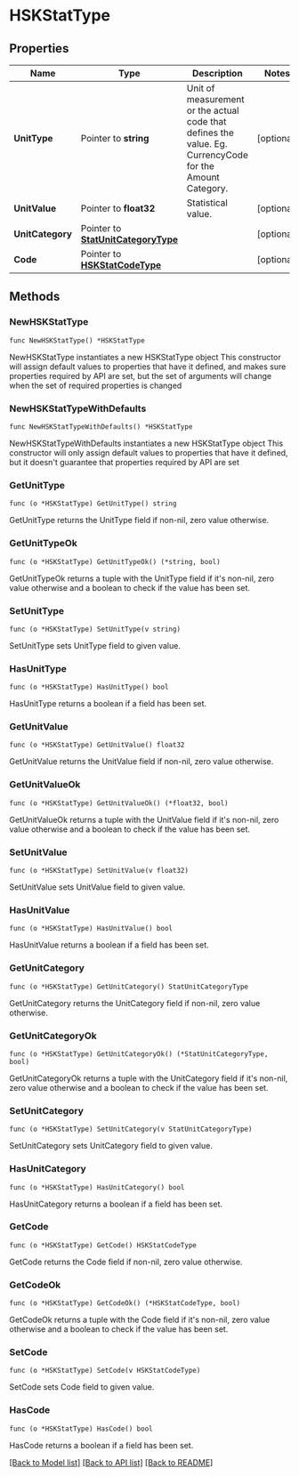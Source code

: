# HSKStatType

## Properties

Name | Type | Description | Notes
------------ | ------------- | ------------- | -------------
**UnitType** | Pointer to **string** | Unit of measurement or the actual code that defines the value. Eg. CurrencyCode for the Amount Category. | [optional] 
**UnitValue** | Pointer to **float32** | Statistical value. | [optional] 
**UnitCategory** | Pointer to [**StatUnitCategoryType**](StatUnitCategoryType.md) |  | [optional] 
**Code** | Pointer to [**HSKStatCodeType**](HSKStatCodeType.md) |  | [optional] 

## Methods

### NewHSKStatType

`func NewHSKStatType() *HSKStatType`

NewHSKStatType instantiates a new HSKStatType object
This constructor will assign default values to properties that have it defined,
and makes sure properties required by API are set, but the set of arguments
will change when the set of required properties is changed

### NewHSKStatTypeWithDefaults

`func NewHSKStatTypeWithDefaults() *HSKStatType`

NewHSKStatTypeWithDefaults instantiates a new HSKStatType object
This constructor will only assign default values to properties that have it defined,
but it doesn't guarantee that properties required by API are set

### GetUnitType

`func (o *HSKStatType) GetUnitType() string`

GetUnitType returns the UnitType field if non-nil, zero value otherwise.

### GetUnitTypeOk

`func (o *HSKStatType) GetUnitTypeOk() (*string, bool)`

GetUnitTypeOk returns a tuple with the UnitType field if it's non-nil, zero value otherwise
and a boolean to check if the value has been set.

### SetUnitType

`func (o *HSKStatType) SetUnitType(v string)`

SetUnitType sets UnitType field to given value.

### HasUnitType

`func (o *HSKStatType) HasUnitType() bool`

HasUnitType returns a boolean if a field has been set.

### GetUnitValue

`func (o *HSKStatType) GetUnitValue() float32`

GetUnitValue returns the UnitValue field if non-nil, zero value otherwise.

### GetUnitValueOk

`func (o *HSKStatType) GetUnitValueOk() (*float32, bool)`

GetUnitValueOk returns a tuple with the UnitValue field if it's non-nil, zero value otherwise
and a boolean to check if the value has been set.

### SetUnitValue

`func (o *HSKStatType) SetUnitValue(v float32)`

SetUnitValue sets UnitValue field to given value.

### HasUnitValue

`func (o *HSKStatType) HasUnitValue() bool`

HasUnitValue returns a boolean if a field has been set.

### GetUnitCategory

`func (o *HSKStatType) GetUnitCategory() StatUnitCategoryType`

GetUnitCategory returns the UnitCategory field if non-nil, zero value otherwise.

### GetUnitCategoryOk

`func (o *HSKStatType) GetUnitCategoryOk() (*StatUnitCategoryType, bool)`

GetUnitCategoryOk returns a tuple with the UnitCategory field if it's non-nil, zero value otherwise
and a boolean to check if the value has been set.

### SetUnitCategory

`func (o *HSKStatType) SetUnitCategory(v StatUnitCategoryType)`

SetUnitCategory sets UnitCategory field to given value.

### HasUnitCategory

`func (o *HSKStatType) HasUnitCategory() bool`

HasUnitCategory returns a boolean if a field has been set.

### GetCode

`func (o *HSKStatType) GetCode() HSKStatCodeType`

GetCode returns the Code field if non-nil, zero value otherwise.

### GetCodeOk

`func (o *HSKStatType) GetCodeOk() (*HSKStatCodeType, bool)`

GetCodeOk returns a tuple with the Code field if it's non-nil, zero value otherwise
and a boolean to check if the value has been set.

### SetCode

`func (o *HSKStatType) SetCode(v HSKStatCodeType)`

SetCode sets Code field to given value.

### HasCode

`func (o *HSKStatType) HasCode() bool`

HasCode returns a boolean if a field has been set.


[[Back to Model list]](../README.md#documentation-for-models) [[Back to API list]](../README.md#documentation-for-api-endpoints) [[Back to README]](../README.md)


